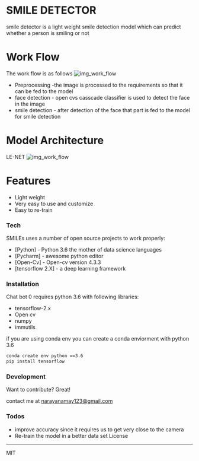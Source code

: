# SMILE DETECTOR
smile detector is a light weight smile detection model which can predict whether a person is smiling or not
# Work Flow
The work flow is as follows
![img_work_flow](https://github.com/gd1m3y/SMILE-DETECTION/blob/master/workflow.png?raw=true)
* Preprocessing -the image is processed to the requirements so that it can be fed to the model
* face detection - open cvs casscade classifier is used to detect the face in the image
* smile detection - after detection of the face that part is fed to the model for smile detection
# Model Architecture 
LE-NET
![img_work_flow](https://github.com/gd1m3y/SMILE-DETECTION/blob/master/lenet.png?raw=true)
#  Features

  - Light weight
  - Very easy to use and customize
  - Easy to re-train

### Tech

SMILEs uses a number of open source projects to work properly:

* [Python] - Python 3.6 the mother of data science languages
* [Pycharm] - awesome python editor
* [Open-Cv] - Open-cv version 4.3.3
* [tensorflow 2.X] - a deep learning framework
### Installation

Chat bot 0  requires python 3.6 with following libraries:
* tensorflow-2.x 
* Open cv
* numpy
* immutils

if you are using conda env you can create a conda enviorment with python 3.6
```sh
conda create env python ==3.6
pip install tensorflow

```




### Development

Want to contribute? Great!

contact me at narayanamay123@gmail.com
### Todos

 - improve accuracy since it requires us to get very close to the camera
 - Re-train the model in a better data set
License
----

MIT
